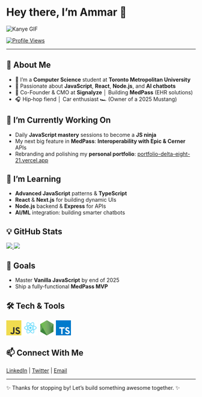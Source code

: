 # Hey there, I’m Ammar 👋

![Kanye GIF](https://media0.giphy.com/media/v1.Y2lkPTc5MGI3NjExcHd3NzdlcW5kY2Vrcjg3ZGFoamcyY3o4eGRnZGpnejVpd2RuNGlmMSZlcD12MV9pbnRlcm5hbF9naWZfYnlfaWQmY3Q9Zw/14tvbepZ8vhU40/giphy.gif)

[![Profile Views](https://komarev.com/ghpvc/?username=AmmarK134&style=flat-square)](https://komarev.com)

---

## 🚀 About Me
- 🔭 I’m a **Computer Science** student at **Toronto Metropolitan University**  
- 🌱 Passionate about **JavaScript**, **React**, **Node.js**, and **AI chatbots**  
- 💼 Co-Founder & CMO at **Signalyze** │ Building **MedPass** (EHR solutions)  
- 🎧 Hip‑hop fiend │ Car enthusiast 🏎️ (Owner of a 2025 Mustang)

## 🔭 I’m Currently Working On
- Daily **JavaScript mastery** sessions to become a **JS ninja**  
- My next big feature in **MedPass**: **Interoperability with Epic & Cerner** APIs  
- Rebranding and polishing my **personal portfolio**: [portfolio-delta-eight-21.vercel.app](https://portfolio-delta-eight-21.vercel.app)

## 🌱 I’m Learning
- **Advanced JavaScript** patterns & **TypeScript**  
- **React** & **Next.js** for building dynamic UIs  
- **Node.js** backend & **Express** for APIs  
- **AI/ML** integration: building smarter chatbots

## 💡 GitHub Stats

<p align="left">
  <a href="https://github.com/AmmarK134">
    <img src="https://github-readme-stats.vercel.app/api?username=AmmarK134&show_icons=true&theme=dark" width="49%" />
    <img src="https://github-readme-stats.vercel.app/api/top-langs/?username=AmmarK134&layout=compact&theme=dark" width="49%" />
  </a>
</p>

## 🎯 Goals
- Master **Vanilla JavaScript** by end of 2025  
- Ship a fully‑functional **MedPass MVP**  

## 🛠 Tech & Tools
<p>
  <img alt="JavaScript" src="https://raw.githubusercontent.com/github/explore/main/topics/javascript/javascript.png" width="40" />
  <img alt="React"      src="https://raw.githubusercontent.com/github/explore/main/topics/react/react.png" width="40" />
  <img alt="Node.js"    src="https://raw.githubusercontent.com/github/explore/main/topics/nodejs/nodejs.png" width="40" />
  <img alt="TypeScript" src="https://raw.githubusercontent.com/github/explore/main/topics/typescript/typescript.png" width="40" />
</p>

## 📫 Connect With Me
<p>
  <a href="https://linkedin.com/in/your-linkedin" target="_blank">LinkedIn</a> |
  <a href="https://twitter.com/your-twitter"   target="_blank">Twitter</a> |
  <a href="mailto:your.email@example.com">Email</a>
</p>

---

✨ Thanks for stopping by! Let’s build something awesome together. ✨
